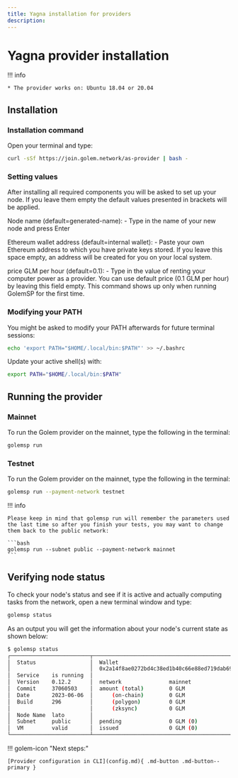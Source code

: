 ```yaml
---
title: Yagna installation for providers
description: 
---
```


# Yagna provider installation

!!! info

    * The provider works on: Ubuntu 18.04 or 20.04

## Installation

### Installation command

Open your terminal and type:

```bash
curl -sSf https://join.golem.network/as-provider | bash -
```

### Setting values

After installing all required components you will be asked to set up your node. If you leave them empty the default values presented in brackets will be applied.

Node name (default=generated-name): - Type in the name of your new node and press Enter

Ethereum wallet address (default=internal wallet): - Paste your own Ethereum address to which you have private keys stored. If you leave this space empty, an address will be created for you on your local system.

price GLM per hour (default=0.1): - Type in the value of renting your computer power as a provider. You can use default price (0.1 GLM per hour) by leaving this field empty. This command shows up only when running GolemSP for the first time.

### Modifying your PATH

You might be asked to modify your PATH afterwards for future terminal sessions:

```bash
echo 'export PATH="$HOME/.local/bin:$PATH"' >> ~/.bashrc
```

Update your active shell(s) with: 
```bash
export PATH="$HOME/.local/bin:$PATH"
```

## Running the provider

### Mainnet

To run the Golem provider on the mainnet, type the following in the terminal:

```bash
golemsp run
```

### Testnet

To run the Golem provider on the mainnet, type the following in the terminal:

```bash
golemsp run --payment-network testnet
```

!!! info

    Please keep in mind that golemsp run will remember the parameters used the last time so after you finish your tests, you may want to change them back to the public network:

    ```bash
    golemsp run --subnet public --payment-network mainnet
    ```

## Verifying node status

To check your node's status and see if it is active and actually computing tasks from the network, open a new terminal window and type:

```bash
golemsp status
```

As an output you will get the information about your node's current state as shown below:

```bash
$ golemsp status
┌─────────────────────────┬──────────────────────────────────────────────┬─────────────────────────────┐
│  Status                 │  Wallet                                      │  Tasks                      │
│                         │  0x2a14f8ae0272bd4c38ed1b40c66e88ed719dab69  │                             │
│  Service    is running  │                                              │  last 1h processed     0    │
│  Version    0.12.2      │  network               mainnet               │  last 1h in progress   0    │
│  Commit     37060503    │  amount (total)        0 GLM                 │  total processed       509  │
│  Date       2023-06-06  │      (on-chain)        0 GLM                 │  (including failures)       │
│  Build      296         │      (polygon)         0 GLM                 │                             │
│                         │      (zksync)          0 GLM                 │                             │
│  Node Name  lato        │                                              │                             │
│  Subnet     public      │  pending               0 GLM (0)             │                             │
│  VM         valid       │  issued                0 GLM (0)             │                             │
└─────────────────────────┴──────────────────────────────────────────────┴─────────────────────────────┘
```

!!! golem-icon "Next steps:"

    [Provider configuration in CLI](config.md){ .md-button .md-button--primary }